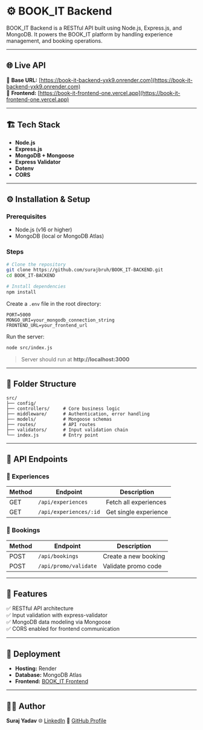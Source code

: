 # ⚙️ BOOK_IT Backend

BOOK_IT Backend is a RESTful API built using Node.js, Express.js, and MongoDB. It powers the BOOK_IT platform by handling experience management, and booking operations.

---

## 🌐 Live API

🔗 **Base URL:** [https://book-it-backend-yxk9.onrender.com](https://book-it-backend-yxk9.onrender.com)  
🧠 **Frontend:** [https://book-it-frontend-one.vercel.app](https://book-it-frontend-one.vercel.app)

---

## 🏗️ Tech Stack

- **Node.js**
- **Express.js**
- **MongoDB + Mongoose**
- **Express Validator**
- **Dotenv**
- **CORS**

---

## ⚙️ Installation & Setup

### Prerequisites
- Node.js (v16 or higher)
- MongoDB (local or MongoDB Atlas)

### Steps

```bash
# Clone the repository
git clone https://github.com/surajbruh/BOOK_IT-BACKEND.git
cd BOOK_IT-BACKEND

# Install dependencies
npm install
```

Create a `.env` file in the root directory:
```
PORT=5000
MONGO_URI=your_mongodb_connection_string
FRONTEND_URL=your_frontend_url
```

Run the server:
```bash
node src/index.js
```

> Server should run at **http://localhost:3000**

---

## 📁 Folder Structure

```
src/
├── config/
├── controllers/     # Core business logic
├── middleware/      # Authentication, error handling
├── models/          # Mongoose schemas
├── routes/          # API routes
├── validators/      # Input validation chain
└── index.js         # Entry point
```

---

## 🔐 API Endpoints

### 🔸 Experiences

| Method | Endpoint | Description |
|--------|-----------|-------------|
| GET | `/api/experiences` | Fetch all experiences |
| GET | `/api/experiences/:id` | Get single experience |

### 🔸 Bookings
| Method | Endpoint | Description |
|--------|-----------|-------------|
| POST | `/api/bookings` | Create a new booking |
| POST | `/api/promo/validate` | Validate promo code |

---

## 🧩 Features

✅ RESTful API architecture  
✅ Input validation with express-validator  
✅ MongoDB data modeling via Mongoose  
✅ CORS enabled for frontend communication  

---

## 🚀 Deployment

- **Hosting:** Render  
- **Database:** MongoDB Atlas  
- **Frontend:** [BOOK_IT Frontend](https://book-it-frontend-one.vercel.app)

---

## 👨‍💻 Author

**Suraj Yadav**
🌐 [LinkedIn](https://www.linkedin.com/in/suraj-yadav-b15a1b36b)
📧 [GitHub Profile](https://github.com/surajbruh)

